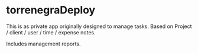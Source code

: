 # torrenegraDeploy

This is as private app originally designed to manage tasks. Based on Project / client / user / time / expense notes. 

Includes management reports.
